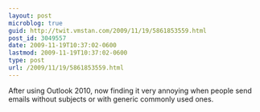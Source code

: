 ```yaml
---
layout: post
microblog: true
guid: http://twit.vmstan.com/2009/11/19/5861853559.html
post_id: 3049557
date: 2009-11-19T10:37:02-0600
lastmod: 2009-11-19T10:37:02-0600
type: post
url: /2009/11/19/5861853559.html
---
```

After using Outlook 2010, now finding it very annoying when people send emails without subjects or with generic commonly used ones.
